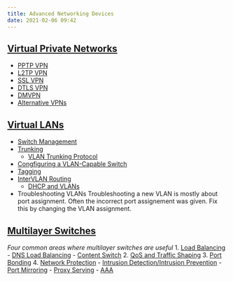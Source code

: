 ```yaml
---
title: Advanced Networking Devices
date: 2021-02-06 09:42
---
```


## [Virtual Private Networks](2021-02-05--07-49-06Z--vpn.md)
* [PPTP VPN](2021-02-06--10-18-03Z--pptp_vpn.md)
* [L2TP VPN](2021-02-06--10-27-03Z--l2tp_vpn.md)
* [SSL VPN](2021-02-06--10-33-32Z--ssl_vpn.md)
* [DTLS VPN](2021-02-06--10-40-33Z--dtls_vpn.md)
* [DMVPN](2021-02-06--10-42-54Z--dmvpn.md)
* [Alternative VPNs](2021-02-06--10-44-42Z--alternative_vpns.md)

## [Virtual LANs](2021-02-06--11-07-41Z--vlan.md)
* [Switch Management](2021-02-06--10-59-07Z--switch_management.md)
* [Trunking](2021-02-06--11-14-13Z--trunking.md)
	+ [VLAN Trunking Protocol](2021-02-08--08-46-45Z--vlan_trunking_protocol.md)
* [Congfiguring a VLAN-Capable Switch](2021-02-08--08-27-21Z--congfiguring_a_vlan-capable_switch.md)
* [Tagging](2021-02-08--08-31-30Z--tagging.md)
* [InterVLAN Routing](2021-02-08--08-53-00Z--intervlan_routing.md)
	+ [DHCP and VLANs](2021-02-09--07-58-26Z--dhcp_and_vlans.md)
* Troubleshooting VLANs
	Troubleshooting a new VLAN is mostly about port assignment. Often the
	incorrect port assignement was given. Fix this by changing the VLAN
	assignment. 

## [Multilayer Switches](2021-02-09--08-05-54Z--multilayer_switches.md)
_Four common areas where multilayer switches are useful_
	1. [Load Balancing](2021-02-10--06-52-20Z--load_balancing.md)
		 - [DNS Load Balancing](2021-02-10--06-55-10Z--dns_load_balancing.md)
		 - [Content Switch](2021-02-10--06-57-29Z--content_switch.md)
	2. [QoS and Traffic Shaping](2021-02-10--07-03-16Z--qos_and_traffic_shaping.md)
	3. [Port Bonding](2021-02-10--07-08-01Z--port_bonding.md)
	4. [Network Protection](2021-02-10--07-13-06Z--network_protection.md)
		 - [Intrusion Detection/Intrusion Prevention](2021-02-10--07-15-27Z--intrusion_detection_intrusion_prevention.md)
		 - [Port Mirroring](2021-02-10--07-16-32Z--port_mirroring.md)
		 - [Proxy Serving](2021-02-10--07-16-54Z--proxy_serving.md) 
		 - [AAA](2021-02-05--06-25-36Z--aaa.md) 
